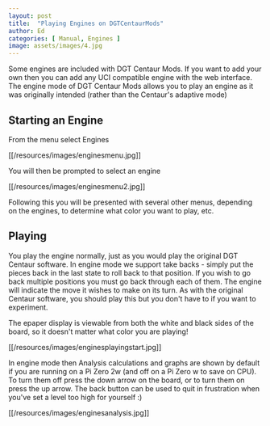 ```yaml
---
layout: post
title:  "Playing Engines on DGTCentaurMods"
author: Ed
categories: [ Manual, Engines ]
image: assets/images/4.jpg
---
```

Some engines are included with DGT Centaur Mods. If you want to add your own then you can add any UCI compatible engine with the web interface. The engine mode of DGT Centaur Mods allows you to play an engine as it was originally intended (rather than the Centaur's adaptive mode)

## Starting an Engine

From the menu select Engines

[[/resources/images/enginesmenu.jpg]]

You will then be prompted to select an engine

[[/resources/images/enginesmenu2.jpg]]

Following this you will be presented with several other menus, depending on the engines, to determine what color you want to play, etc.

## Playing

You play the engine normally, just as you would play the original DGT Centaur software. In engine mode we support take backs - simply put the pieces back in the last state to roll back to that position. If you wish to go back multiple positions you must go back through each of them. The engine will indicate the move it wishes to make on its turn. As with the original Centaur software, you should play this but you don't have to if you want to experiment.

The epaper display is viewable from both the white and black sides of the board, so it doesn't matter what color you are playing!

[[/resources/images/enginesplayingstart.jpg]]

In engine mode then Analysis calculations and graphs are shown by default if you are running on a Pi Zero 2w (and off on a Pi Zero w to save on CPU). To turn them off press the down arrow on the board, or to turn them on press the up arrow. The back button can be used to quit in frustration when you've set a level too high for yourself :)

[[/resources/images/enginesanalysis.jpg]]
